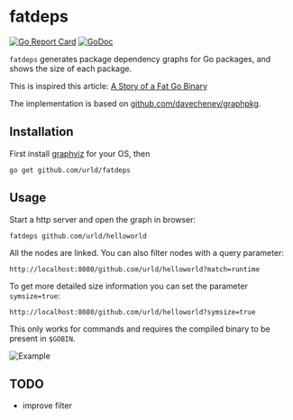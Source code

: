 # fatdeps

[![Go Report Card](https://goreportcard.com/badge/github.com/urld/fatdeps)](https://goreportcard.com/report/github.com/urld/fatdeps)
[![GoDoc](https://godoc.org/github.com/urld/fatdeps?status.svg)](https://godoc.org/github.com/urld/fatdeps)

`fatdeps` generates package dependency graphs for Go packages, and shows the size of each package.

This is inspired this article: [A Story of a Fat Go Binary](https://hackernoon.com/a-story-of-a-fat-go-binary-20edc6549b97)

The implementation is based on [github.com/davecheney/graphpkg](https://github.com/davecheney/graphpkg/).

## Installation

First install [graphviz](http://graphviz.org/Download.php) for your OS, then

	go get github.com/urld/fatdeps

## Usage

Start a http server and open the graph in browser:

	fatdeps github.com/urld/helloworld

All the nodes are linked. You can also filter nodes with a query parameter:

	http://localhost:8080/github.com/urld/helloworld?match=runtime
	
To get more detailed size information you can set the parameter ```symsize=true```:

	http://localhost:8080/github.com/urld/helloworld?symsize=true

This only works for commands and requires the compiled binary to be present in ```$GOBIN```.

![Example](https://github.com/urld/fatdeps/raw/master/example.png)



## TODO

* improve filter
